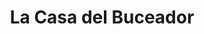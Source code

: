 ---
title: "La Casa del Buceador"
url: /ciudad-autonoma-de-buenos-aires/la-casa-del-buceador/
shop: Tauchen
---